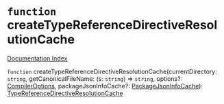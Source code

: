 # `function` createTypeReferenceDirectiveResolutionCache

[Documentation Index](../README.md)

`function` createTypeReferenceDirectiveResolutionCache(currentDirectory: `string`, getCanonicalFileName: (s: `string`) => `string`, options?: [CompilerOptions](../private.interface.CompilerOptions/README.md), packageJsonInfoCache?: [PackageJsonInfoCache](../private.interface.PackageJsonInfoCache/README.md)): [TypeReferenceDirectiveResolutionCache](../private.interface.TypeReferenceDirectiveResolutionCache/README.md)